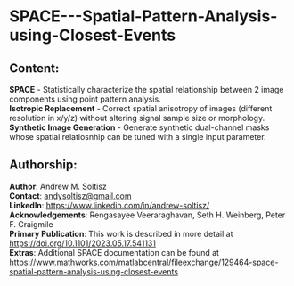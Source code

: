# SPACE---Spatial-Pattern-Analysis-using-Closest-Events

## Content: 
**SPACE** - Statistically characterize the spatial relationship between 2 image components using point pattern analysis.  
**Isotropic Replacement** - Correct spatial anisotropy of images (different resolution in x/y/z) without altering signal sample size or morphology.  
**Synthetic Image Generation** - Generate synthetic dual-channel masks whose spatial relatiosnhip can be tuned with a single input parameter.  

## Authorship:  
**Author**: Andrew M. Soltisz  
**Contact**: andysoltisz@gmail.com  
**LinkedIn**: https://www.linkedin.com/in/andrew-soltisz/  
**Acknowledgements**: Rengasayee Veeraraghavan, Seth H. Weinberg, Peter F. Craigmile  
**Primary Publication**: This work is described in more detail at https://doi.org/10.1101/2023.05.17.541131   
**Extras**: Additional SPACE documentation can be found at https://www.mathworks.com/matlabcentral/fileexchange/129464-space-spatial-pattern-analysis-using-closest-events
